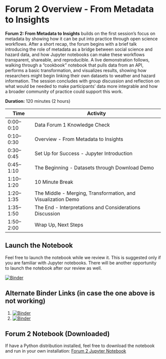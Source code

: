 # Forum 2 Overview - From Metadata to Insights

**Forum 2: From Metadata to Insights** builds on the first session’s focus on metadata by showing how it can be put into practice through open science workflows. After a short recap, the forum begins with a brief talk introducing the role of metadata as a bridge between social science and hazard data, and how Jupyter notebooks can make these workflows transparent, shareable, and reproducible. A live demonstration follows, walking through a “cookbook” notebook that pulls data from an API, performs a basic transformation, and visualizes results, showing how researchers might begin linking their own datasets to weather and hazard information. The session concludes with group discussion and reflection on what would be needed to make participants’ data more integrable and how a broader community of practice could support this work.

**Duration:** 120 minutes (2 hours)  

| Time     | Activity                                                                 |
|----------|--------------------------------------------------------------------------|
| 0:00–0:10 | Data Forum 1 Knowledge Check                                           |
| 0:10–0:30 | Overview - From Metadata to Insights                   |
| 0:30–0:45 | Set Up for Success - Jupyter Introduction |
| 0:45–1:10 | The Beginning - Datasets through Download Demo    |
| 1:10–1:20 | 10 Minute Break     |
| 1:20–1:35 | The Middle - Merging, Transformation, and Visualization Demo      |
| 1:35–1:50 | The End - Interpretations and Considerations Discussion     |
| 1:50–2:00 | Wrap Up, Next Steps     |


## Launch the Notebook

Feel free to launch the notebook while we review it.  This is suggested only if you are familiar with Jupyter notebooks.  There will be another opportunity to launch the notebook after our review as well.

[![Binder](https://mybinder.org/badge_logo.svg)](https://mybinder.org/v2/gh/jmote-noaa/Data-Forums/main?filepath=notebooks/Forum2.ipynb)

## Alternate Binder Links (in case the one above is not working)

1. [![Binder](https://mybinder.org/badge_logo.svg)](https://ovh.mybinder.org/v2/gh/jmote-noaa/Data-Forums/main?filepath=notebooks/Forum2.ipynb)
2. [![Binder](https://mybinder.org/badge_logo.svg)](https://gke.mybinder.org/v2/gh/jmote-noaa/Data-Forums/main?filepath=notebooks/Forum2.ipynb)

## Forum 2 Notebook (Downloaded)

If have a Python distribution installed, feel free to download the notebook and run in your own installation: [Forum 2 Jupyter Notebook](https://jmote-noaa.github.io/Data-Forums/notebooks/Forum2.html)
